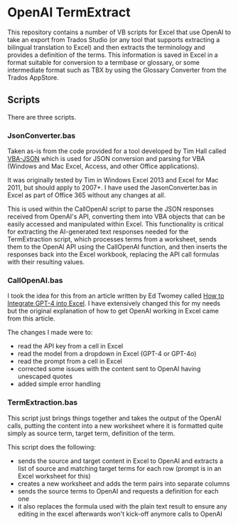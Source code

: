 # OpenAI TermExtract

This repository contains a number of VB scripts for Excel that use OpenAI to take an export from Trados Studio (or any tool that supports extracting a bilingual translation to Excel) and then extracts the terminology and provides a definition of the terms. This information is saved in Excel in a format suitable for conversion to a termbase or glossary, or some intermediate format such as TBX by using the Glossary Converter from the Trados AppStore.

## Scripts

There are three scripts.

### JsonConverter.bas

Taken as-is from the code provided for a tool developed by Tim Hall called [VBA-JSON](https://github.com/VBA-tools/VBA-JSON) which is used for JSON conversion and parsing for VBA (Windows and Mac Excel, Access, and other Office applications). 

It was originally tested by Tim in Windows Excel 2013 and Excel for Mac 2011, but should apply to 2007+. I have used the JasonConverter.bas in Excel as part of Office 365 without any changes at all.

This is used within the CallOpenAI script to parse the JSON responses received from OpenAI's API, converting them into VBA objects that can be easily accessed and manipulated within Excel. This functionality is critical for extracting the AI-generated text responses needed for the TermExtraction script, which processes terms from a worksheet, sends them to the OpenAI API using the CallOpenAI function, and then inserts the responses back into the Excel workbook, replacing the API call formulas with their resulting values. 

### CallOpenAI.bas

I took the idea for this from an article written by Ed Twomey called [How to Integrate GPT-4 into Excel](https://medium.com/@ed.twomey1/how-to-integrate-gpt-4-into-excel-23954e4d60a6). I have extensively changed this for my needs but the original explanation of how to get OpenAI working in Excel came from this article.

The changes I made were to:

- read the API key from a cell in Excel
- read the model from a dropdown in Excel (GPT-4 or GPT-4o)
- read the prompt from a cell in Excel
- corrected some issues with the content sent to OpenAI having unescaped quotes
- added simple error handling 

### TermExtraction.bas

This script just brings things together and takes the output of the OpenAI calls, putting the content into a new worksheet where it is formatted quite simply as source term, target term, definition of the term.

This script does the following:

- sends the source and target content in Excel to OpenAI and extracts a list of source and matching target terms for each row (prompt is in an Excel worksheet for this)
- creates a new worksheet and adds the term pairs into separate columns
- sends the source terms to OpenAI and requests a definition for each one
- it also replaces the formula used with the plain text result to ensure any editing in the excel afterwards won't kick-off anymore calls to OpenAI
